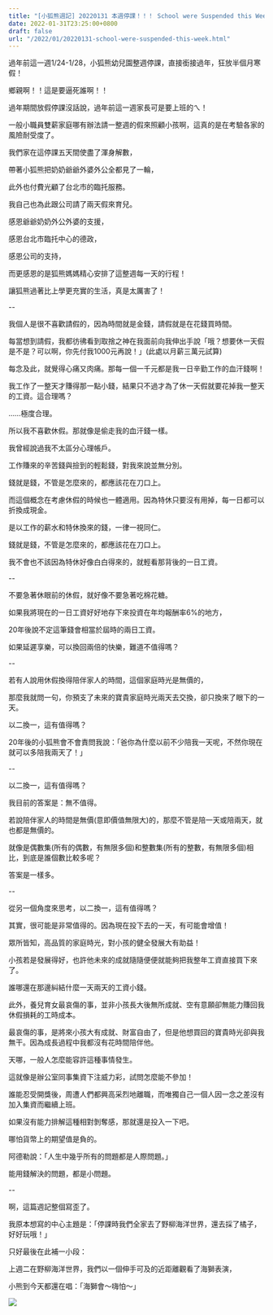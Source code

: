 ```yaml
---
title: "[小狐熊週記] 20220131 本週停課！！！ School were Suspended this Week"
date: 2022-01-31T23:25:00+0800
draft: false
url: "/2022/01/20220131-school-were-suspended-this-week.html"
---
```


過年前這一週1/24-1/28，小狐熊幼兒園整週停課，直接銜接過年，狂放半個月寒假！

鄉親啊！！這是要逼死誰啊！！

過年期間放假停課沒話說，過年前這一週家長可是要上班的ㄟ！

一般小職員雙薪家庭哪有辦法請一整週的假來照顧小孩啊，這真的是在考驗各家的風險耐受度了。




我們家在這停課五天間使盡了渾身解數，

帶著小狐熊把奶奶爺爺外婆外公全都見了一輪，

此外也付費光顧了台北市的臨托服務。

我自己也為此跟公司請了兩天假來育兒。




感恩爺爺奶奶外公外婆的支援，

感恩台北市臨托中心的德政，

感恩公司的支持，

而更感恩的是狐熊媽媽精心安排了這整週每一天的行程！

讓狐熊過著比上學更充實的生活，真是太厲害了！

--

我個人是很不喜歡請假的，因為時間就是金錢，請假就是在花錢買時間。

每當想到請假，我都彷彿看到取捨之神在我面前向我伸出手說「哦？想要休一天假是不是？可以啊，你先付我1000元再說！」(此處以月薪三萬元試算) 

每念及此，就覺得心痛又肉痛。那每一個一千元都是我一日辛勤工作的血汗錢啊！

我工作了一整天才賺得那一點小錢，結果只不過才為了休一天假就要花掉我一整天的工資。這合理嗎？




……極度合理。

所以我不喜歡休假。那就像是偷走我的血汗錢一樣。




我曾經說過我不太區分心理帳戶。

工作賺來的辛苦錢與撿到的輕鬆錢，對我來說並無分別。

錢就是錢，不管是怎麼來的，都應該花在刀口上。




而這個概念在考慮休假的時候也一體適用。因為特休只要沒有用掉，每一日都可以折換成現金。

是以工作的薪水和特休換來的錢，一律一視同仁。

錢就是錢，不管是怎麼來的，都應該花在刀口上。

我不會也不該因為特休好像白白得來的，就輕看那背後的一日工資。

--

不要急著休眼前的休假，就好像不要急著吃棉花糖。

如果我將現在的一日工資好好地存下來投資在年均報酬率6%的地方，

20年後說不定這筆錢會相當於屆時的兩日工資。

如果延遲享樂，可以換回兩倍的快樂，難道不值得嗎？

--

若有人說用休假換得陪伴家人的時間，這個家庭時光是無價的，

那麼我就問一句，你預支了未來的寶貴家庭時光兩天去交換，卻只換來了眼下的一天。

以二換一，這有值得嗎？

20年後的小狐熊會不會責問我說：「爸你為什麼以前不少陪我一天呢，不然你現在就可以多陪我兩天了！」

--

以二換一，這有值得嗎？

我目前的答案是：無不值得。

若說陪伴家人的時間是無價(意即價值無限大)的，那麼不管是陪一天或陪兩天，就也都是無價的。

就像是偶數集(所有的偶數，有無限多個)和整數集(所有的整數，有無限多個)相比，到底是誰個數比較多呢？

答案是一樣多。

--

從另一個角度來思考，以二換一，這有值得嗎？

其實，很可能是非常值得的。因為現在投下去的一天，有可能會增值！




眾所皆知，高品質的家庭時光，對小孩的健全發展大有助益！

小孩若是發展得好，也許他未來的成就隨隨便便就能夠把我整年工資直接買下來了。

誰哪還在那邊糾結什麼一天兩天的工資小錢。




此外，養兒育女最哀傷的事，並非小孩長大後無所成就、空有意願卻無能力賺回我休假損耗的工時成本。

最哀傷的事，是將來小孩大有成就、財富自由了，但是他想買回的寶貴時光卻與我無干。因為成長過程中我都沒有花時間陪伴他。




天哪，一般人怎麼能容許這種事情發生。

這就像是辦公室同事集資下注威力彩，試問怎麼能不參加！

誰能忍受開獎後，周遭人們都興高采烈地離職，而唯獨自己一個人因一念之差沒有加入集資而繼續上班。




如果沒有能力排解這種相對剝奪感，那就還是投入一下吧。

哪怕貨幣上的期望值是負的。




阿德勒說：「人生中幾乎所有的問題都是人際問題。」

能用錢解決的問題，都是小問題。

--

啊，這篇週記整個寫歪了。

我原本想寫的中心主題是：「停課時我們全家去了野柳海洋世界，還去採了橘子，好好玩哦！」

只好最後在此補一小段：

上週二在野柳海洋世界，我們以一個伸手可及的近距離觀看了海獅表演，

小熊到今天都還在唱：「海獅會～嗨怕～」

![]($https://blogger.googleusercontent.com/img/a/AVvXsEg_A-_HgR9P5oqcbtI2woBD_kgocIGLSgMANPuTnIRWSxMAbTMfayYbHwBULFuQqGLveFCgBeqcYaFaTaUmgsWHNkz-yF8n8ut2Zs9pVEtr36yrWKxCOLTGXDAR0bjkH7_i0WPO4hQqig7KzE_TLcIPSP4-zNpiWTwlH40ckJx9Zp3jqQinx4ZNwwXC)



